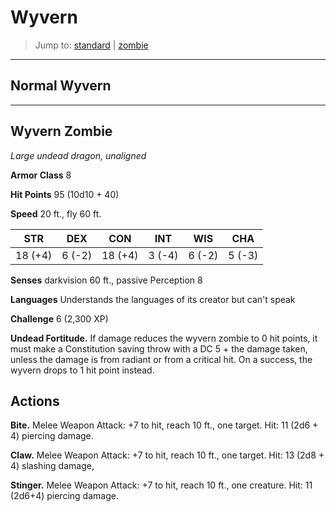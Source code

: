 # Wyvern 

> Jump to: [standard](#normal) | [zombie](#wyvern-zombie)

---

## Normal Wyvern

---

## Wyvern Zombie
*Large undead dragon, unaligned*

**Armor Class** 8

**Hit Points** 95 (10d10 + 40)

**Speed** 20 ft., fly 60 ft.

**STR**|**DEX**|**CON**|**INT**|**WIS**|**CHA**
-------|-------|-------|-------|-------|-------
18 (+4)|6 (-2) |18 (+4)|3 (-4) |6 (-2) |5 (-3)

**Senses** darkvision 60 ft., passive Perception 8

**Languages** Understands the languages of its creator but can't speak

**Challenge** 6 (2,300 XP)

**Undead Fortitude.** If damage reduces the wyvern zombie to 0 hit points, it must make a Constitution saving throw with a DC 5 + the damage taken, unless the damage is from radiant or from a critical hit. On a success, the wyvern drops to 1 hit point instead.

## Actions
**Bite.** Melee Weapon Attack: +7 to hit, reach 10 ft., one target. Hit: 11 (2d6 + 4) piercing damage.

**Claw.** Melee Weapon Attack: +7 to hit, reach 10 ft., one target. Hit: 13 (2d8 + 4) slashing damage,

**Stinger.** Melee Weapon Attack: +7 to hit, reach 10 ft., one creature. Hit: 11 (2d6+4) piercing damage.
